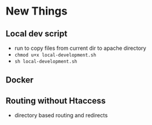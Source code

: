 # New Things
## Local dev script 
- run to copy files from current dir to apache directory 
- `chmod u+x local-development.sh`
- `sh local-development.sh`
## Docker
## Routing without Htaccess
- directory based routing and redirects